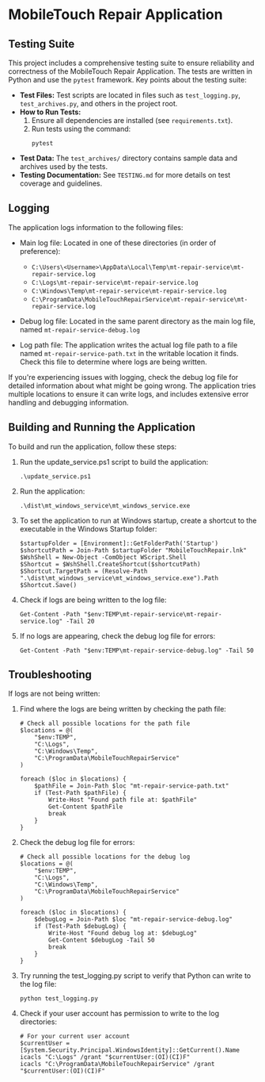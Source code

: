 # MobileTouch Repair Application

## Testing Suite

This project includes a comprehensive testing suite to ensure reliability and correctness of the MobileTouch Repair Application. The tests are written in Python and use the `pytest` framework. Key points about the testing suite:

- **Test Files:** Test scripts are located in files such as `test_logging.py`, `test_archives.py`, and others in the project root.
- **How to Run Tests:**
  1. Ensure all dependencies are installed (see `requirements.txt`).
  2. Run tests using the command:
     ```
     pytest
     ```
- **Test Data:** The `test_archives/` directory contains sample data and archives used by the tests.
- **Testing Documentation:** See `TESTING.md` for more details on test coverage and guidelines.

## Logging

The application logs information to the following files:
- Main log file: Located in one of these directories (in order of preference):
  - `C:\Users\<Username>\AppData\Local\Temp\mt-repair-service\mt-repair-service.log`
  - `C:\Logs\mt-repair-service\mt-repair-service.log`
  - `C:\Windows\Temp\mt-repair-service\mt-repair-service.log`
  - `C:\ProgramData\MobileTouchRepairService\mt-repair-service\mt-repair-service.log`

- Debug log file: Located in the same parent directory as the main log file, named `mt-repair-service-debug.log`

- Log path file: The application writes the actual log file path to a file named `mt-repair-service-path.txt` in the writable location it finds. Check this file to determine where logs are being written.

If you're experiencing issues with logging, check the debug log file for detailed information about what might be going wrong. The application tries multiple locations to ensure it can write logs, and includes extensive error handling and debugging information.

## Building and Running the Application

To build and run the application, follow these steps:

1. Run the update_service.ps1 script to build the application:
   ```
   .\update_service.ps1
   ```

2. Run the application:
   ```
   .\dist\mt_windows_service\mt_windows_service.exe
   ```

3. To set the application to run at Windows startup, create a shortcut to the executable in the Windows Startup folder:
   ```
   $startupFolder = [Environment]::GetFolderPath('Startup')
   $shortcutPath = Join-Path $startupFolder "MobileTouchRepair.lnk"
   $WshShell = New-Object -ComObject WScript.Shell
   $Shortcut = $WshShell.CreateShortcut($shortcutPath)
   $Shortcut.TargetPath = (Resolve-Path ".\dist\mt_windows_service\mt_windows_service.exe").Path
   $Shortcut.Save()
   ```

4. Check if logs are being written to the log file:
   ```
   Get-Content -Path "$env:TEMP\mt-repair-service\mt-repair-service.log" -Tail 20
   ```

5. If no logs are appearing, check the debug log file for errors:
   ```
   Get-Content -Path "$env:TEMP\mt-repair-service-debug.log" -Tail 50
   ```

## Troubleshooting

If logs are not being written:

1. Find where the logs are being written by checking the path file:
   ```
   # Check all possible locations for the path file
   $locations = @(
       "$env:TEMP",
       "C:\Logs",
       "C:\Windows\Temp",
       "C:\ProgramData\MobileTouchRepairService"
   )

   foreach ($loc in $locations) {
       $pathFile = Join-Path $loc "mt-repair-service-path.txt"
       if (Test-Path $pathFile) {
           Write-Host "Found path file at: $pathFile"
           Get-Content $pathFile
           break
       }
   }
   ```

2. Check the debug log file for errors:
   ```
   # Check all possible locations for the debug log
   $locations = @(
       "$env:TEMP",
       "C:\Logs",
       "C:\Windows\Temp",
       "C:\ProgramData\MobileTouchRepairService"
   )

   foreach ($loc in $locations) {
       $debugLog = Join-Path $loc "mt-repair-service-debug.log"
       if (Test-Path $debugLog) {
           Write-Host "Found debug log at: $debugLog"
           Get-Content $debugLog -Tail 50
           break
       }
   }
   ```

3. Try running the test_logging.py script to verify that Python can write to the log file:
   ```
   python test_logging.py
   ```

4. Check if your user account has permission to write to the log directories:
   ```
   # For your current user account
   $currentUser = [System.Security.Principal.WindowsIdentity]::GetCurrent().Name
   icacls "C:\Logs" /grant "$currentUser:(OI)(CI)F"
   icacls "C:\ProgramData\MobileTouchRepairService" /grant "$currentUser:(OI)(CI)F"
   ```
